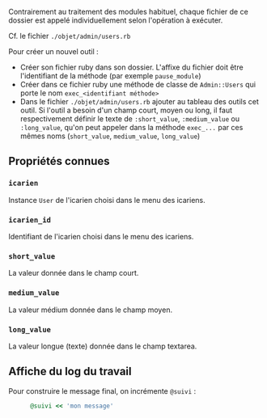 Contrairement au traitement des modules habituel, chaque fichier de ce dossier est appelé individuellement selon l'opération à exécuter.

Cf. le fichier `./objet/admin/users.rb`

Pour créer un nouvel outil :

* Créer son fichier ruby dans son dossier. L'affixe du fichier doit être l'identifiant de la méthode (par exemple `pause_module`)
* Créer dans ce fichier ruby une méthode de classe de `Admin::Users` qui porte le nom `exec_<identifiant méthode>`
* Dans le fichier `./objet/admin/users.rb` ajouter au tableau des outils cet outil. Si l'outil a besoin d'un champ court, moyen ou long, il faut respectivement définir le texte de `:short_value`, `:medium_value` ou `:long_value`, qu'on peut appeler dans la méthode `exec_...` par ces mêmes noms (`short_value`, `medium_value`, `long_value`)

## Propriétés connues

### `icarien`

Instance `User` de l'icarien choisi dans le menu des icariens.

### `icarien_id`

Identifiant de l'icarien choisi dans le menu des icariens.

### `short_value`

La valeur donnée dans le champ court.

### `medium_value`

La valeur médium donnée dans le champ moyen.

### `long_value`

La valeur longue (texte) donnée dans le champ textarea.


## Affiche du log du travail

Pour construire le message final, on incrémente `@suivi` :

~~~ruby
      @suivi << 'mon message'
~~~
